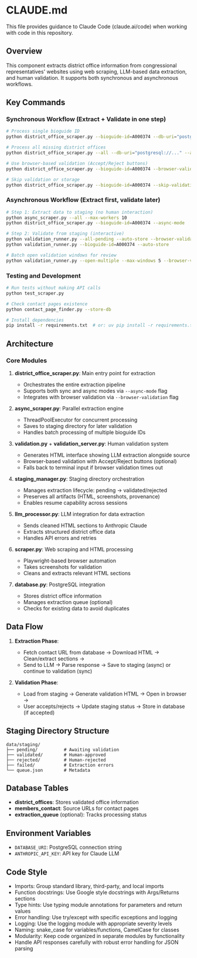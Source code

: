 # CLAUDE.md

This file provides guidance to Claude Code (claude.ai/code) when working with code in this repository.

## Overview

This component extracts district office information from congressional representatives' websites using web scraping, LLM-based data extraction, and human validation. It supports both synchronous and asynchronous workflows.

## Key Commands

### Synchronous Workflow (Extract + Validate in one step)
```bash
# Process single bioguide ID
python district_office_scraper.py --bioguide-id=A000374 --db-uri="postgresql://..." --api-key="..."

# Process all missing district offices
python district_office_scraper.py --all --db-uri="postgresql://..." --api-key="..."

# Use browser-based validation (Accept/Reject buttons)
python district_office_scraper.py --bioguide-id=A000374 --browser-validation

# Skip validation or storage
python district_office_scraper.py --bioguide-id=A000374 --skip-validation --skip-storage
```

### Asynchronous Workflow (Extract first, validate later)
```bash
# Step 1: Extract data to staging (no human interaction)
python async_scraper.py --all --max-workers 10
python district_office_scraper.py --bioguide-id=A000374 --async-mode

# Step 2: Validate from staging (interactive)
python validation_runner.py --all-pending --auto-store --browser-validation
python validation_runner.py --bioguide-id=A000374 --auto-store

# Batch open validation windows for review
python validation_runner.py --open-multiple --max-windows 5 --browser-validation
```

### Testing and Development
```bash
# Run tests without making API calls
python test_scraper.py

# Check contact pages existence
python contact_page_finder.py --store-db

# Install dependencies
pip install -r requirements.txt  # or: uv pip install -r requirements.txt
```

## Architecture

### Core Modules

1. **district_office_scraper.py**: Main entry point for extraction
   - Orchestrates the entire extraction pipeline
   - Supports both sync and async modes via `--async-mode` flag
   - Integrates with browser validation via `--browser-validation` flag

2. **async_scraper.py**: Parallel extraction engine
   - ThreadPoolExecutor for concurrent processing
   - Saves to staging directory for later validation
   - Handles batch processing of multiple bioguide IDs

3. **validation.py** + **validation_server.py**: Human validation system
   - Generates HTML interface showing LLM extraction alongside source
   - Browser-based validation with Accept/Reject buttons (optional)
   - Falls back to terminal input if browser validation times out

4. **staging_manager.py**: Staging directory orchestration
   - Manages extraction lifecycle: pending → validated/rejected
   - Preserves all artifacts (HTML, screenshots, provenance)
   - Enables resume capability across sessions

5. **llm_processor.py**: LLM integration for data extraction
   - Sends cleaned HTML sections to Anthropic Claude
   - Extracts structured district office data
   - Handles API errors and retries

6. **scraper.py**: Web scraping and HTML processing
   - Playwright-based browser automation
   - Takes screenshots for validation
   - Cleans and extracts relevant HTML sections

7. **database.py**: PostgreSQL integration
   - Stores district office information
   - Manages extraction queue (optional)
   - Checks for existing data to avoid duplicates

## Data Flow

1. **Extraction Phase**:
   - Fetch contact URL from database → Download HTML → Clean/extract sections → 
   - Send to LLM → Parse response → Save to staging (async) or continue to validation (sync)

2. **Validation Phase**:
   - Load from staging → Generate validation HTML → Open in browser →
   - User accepts/rejects → Update staging status → Store in database (if accepted)

## Staging Directory Structure
```
data/staging/
├── pending/          # Awaiting validation
├── validated/        # Human-approved
├── rejected/         # Human-rejected
├── failed/           # Extraction errors
└── queue.json        # Metadata
```

## Database Tables

- **district_offices**: Stores validated office information
- **members_contact**: Source URLs for contact pages
- **extraction_queue** (optional): Tracks processing status

## Environment Variables

- `DATABASE_URI`: PostgreSQL connection string
- `ANTHROPIC_API_KEY`: API key for Claude LLM

## Code Style

* Imports: Group standard library, third-party, and local imports
* Function docstrings: Use Google style docstrings with Args/Returns sections
* Type hints: Use typing module annotations for parameters and return values
* Error handling: Use try/except with specific exceptions and logging
* Logging: Use the logging module with appropriate severity levels
* Naming: snake_case for variables/functions, CamelCase for classes
* Modularity: Keep code organized in separate modules by functionality
* Handle API responses carefully with robust error handling for JSON parsing